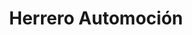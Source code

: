 ---
title: "Herrero Automoción"
url: /torrent/herrero-automocion/
shop: reparación de automóviles
---